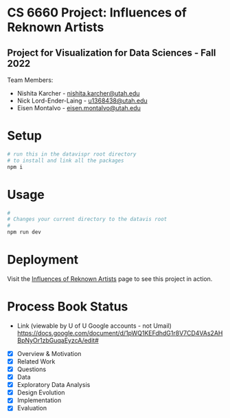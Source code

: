 # CS 6660 Project: Influences of Reknown Artists
## Project for Visualization for Data Sciences - Fall 2022

Team Members:
* Nishita Karcher - nishita.karcher@utah.edu
* Nick Lord-Ender-Laing - u1368438@utah.edu
* Eisen Montalvo - eisen.montalvo@utah.edu

# Setup

```bash
# run this in the datavispr root directory
# to install and link all the packages
npm i
```

# Usage

```bash
#
# Changes your current directory to the datavis root
#
npm run dev

```

# Deployment 

Visit the [Influences of Reknown Artists](https://eisen.github.io/dataviscourse-pr-influences-of-reknown-artists) page to see this project in action.


# Process Book Status
- Link (viewable by U of U Google accounts - not Umail) https://docs.google.com/document/d/1pWQ1KEFdhdG1r8V7CD4VAs2AHBpNyOr1zbGuqaEyzcA/edit#
- [X] Overview & Motivation
- [X] Related Work
- [X] Questions
- [X] Data
- [X] Exploratory Data Analysis
- [X] Design Evolution
- [X] Implementation
- [X] Evaluation